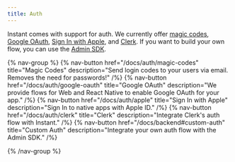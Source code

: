 ```yaml
---
title: Auth
---
```


Instant comes with support for auth. We currently offer [magic codes](/docs/auth/magic-codes), [Google OAuth](/docs/auth/google-oauth), [Sign In with Apple](/docs/auth/apple), and [Clerk](/docs/auth/clerk). If you want to build your own flow, you can use the [Admin SDK](/docs/backend#custom-auth).

{% nav-group %}
{% nav-button href="/docs/auth/magic-codes"
            title="Magic Codes"
            description="Send login codes to your users via email. Removes the need for passwords!"
            /%}
{% nav-button href="/docs/auth/google-oauth"
            title="Google OAuth"
            description="We provide flows for Web and React Native to enable Google OAuth for your app."
            /%}
{% nav-button href="/docs/auth/apple"
            title="Sign In with Apple"
            description="Sign In to native apps with Apple ID."
            /%}
{% nav-button href="/docs/auth/clerk"
            title="Clerk"
            description="Integrate Clerk's auth flow with Instant."
            /%}
{% nav-button href="/docs/backend#custom-auth"
            title="Custom Auth"
            description="Integrate your own auth flow with the Admin SDK."
            /%}

{% /nav-group %}
